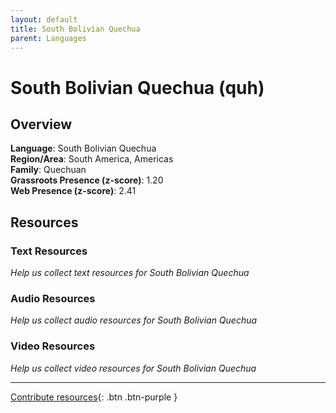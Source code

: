 ```yaml
---
layout: default
title: South Bolivian Quechua
parent: Languages
---
```


# South Bolivian Quechua (quh)

## Overview

**Language**: South Bolivian Quechua  
**Region/Area**: South America, Americas  
**Family**: Quechuan  
**Grassroots Presence (z-score)**: 1.20  
**Web Presence (z-score)**: 2.41  

## Resources

### Text Resources
*Help us collect text resources for South Bolivian Quechua*

### Audio Resources
*Help us collect audio resources for South Bolivian Quechua*

### Video Resources
*Help us collect video resources for South Bolivian Quechua*

---

[Contribute resources](https://forms.office.com/e/1SfLJx3u1r){: .btn .btn-purple }
